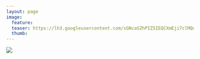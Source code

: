 ```yaml
---
layout: page
image:
  feature:
  teaser: https://lh3.googleusercontent.com/sGNcaSZhPIZ5IEQCXmEji7clMQoxt3QBBuMeSbHN-v4=w245-h184-no
  thumb:
---
```


![](https://lh3.googleusercontent.com/eUca4d6a7kAUxuZ9Y9LSq4cz63l7NNjugbxZpj-1330=w800)
